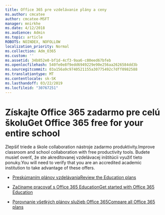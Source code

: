 ```yaml
---
title: Office 365 pre vzdelávanie plány a ceny
ms.author: cmcatee
author: cmcatee-MSFT
manager: mnirkhe
ms.date: 4/12/2018
ms.audience: Admin
ms.topic: article
ROBOTS: NOINDEX, NOFOLLOW
localization_priority: Normal
ms.collection: Adm_O365
ms.custom: ''
ms.assetid: 34b852e0-bf1d-4cf3-9aa6-c80eed67bfeb
ms.openlocfilehash: 540fe0e8f9edd6949229e90e256aa2626584dd3b
ms.sourcegitcommit: 03a156a9c9740521155a30775492c7dff0982588
ms.translationtype: MT
ms.contentlocale: sk-SK
ms.lasthandoff: 03/22/2019
ms.locfileid: "30767251"
---
```

# <a name="get-office-365-free-for-your-entire-school"></a><span data-ttu-id="1b538-102">Získajte Office 365 zadarmo pre celú školu</span><span class="sxs-lookup"><span data-stu-id="1b538-102">Get Office 365 free for your entire school</span></span>

<span data-ttu-id="1b538-103">Zlepšiť triede a škole collaboration nástroje zadarmo produktivity.</span><span class="sxs-lookup"><span data-stu-id="1b538-103">Improve classroom and school collaboration with free productivity tools.</span></span> <span data-ttu-id="1b538-104">Budete musieť overiť, že ste akreditovanej vzdelávacej inštitúcii využiť tieto ponuky.</span><span class="sxs-lookup"><span data-stu-id="1b538-104">You will need to verify that you are an accredited academic institution to take advantage of these offers.</span></span>
  
- [<span data-ttu-id="1b538-105">Preskúmaním plánov vzdelávania</span><span class="sxs-lookup"><span data-stu-id="1b538-105">Review the Education plans</span></span>](https://products.office.com/academic/compare-office-365-education-plans)
    
- [<span data-ttu-id="1b538-106">Začíname pracovať s Office 365 Education</span><span class="sxs-lookup"><span data-stu-id="1b538-106">Get started with Office 365 Education</span></span>](https://support.office.com/article/ab02abe5-a1ee-458c-b749-5b44416ccf1)
    
- [<span data-ttu-id="1b538-107">Porovnanie všetkých plánov služieb Office 365</span><span class="sxs-lookup"><span data-stu-id="1b538-107">Compare all Office 365 plans</span></span>](https://products.office.com/business/compare-more-office-365-for-business-plans)
    

